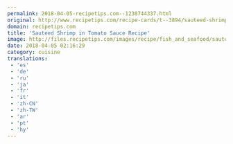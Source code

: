 ```yaml
---
permalink: 2018-04-05-recipetips.com--1230744337.html
original: http://www.recipetips.com/recipe-cards/t--3894/sauteed-shrimp-in-tomato-sauce.asp
domain: recipetips.com
title: 'Sauteed Shrimp in Tomato Sauce Recipe'
image: http://files.recipetips.com/images/recipe/fish_and_seafood/sauteedShrimp_tomatoSauce.jpg
date: 2018-04-05 02:16:29
category: cuisine
translations: 
 - 'es'
 - 'de'
 - 'ru'
 - 'ja'
 - 'fr'
 - 'it'
 - 'zh-CN'
 - 'zh-TW'
 - 'ar'
 - 'pt'
 - 'hy'
---
```


